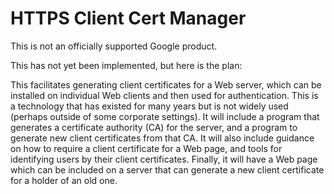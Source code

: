 # HTTPS Client Cert Manager

This is not an officially supported Google product.

This has not yet been implemented, but here is the plan:

This facilitates generating client certificates for a Web server, which can be
installed on individual Web clients and then used for authentication. This is a
technology that has existed for many years but is not widely used (perhaps
outside of some corporate settings). It will include a program that generates a
certificate authority (CA) for the server, and a program to generate new client
certificates from that CA. It will also include guidance on how to require a
client certificate for a Web page, and tools for identifying users by their
client certificates. Finally, it will have a Web page which can be included on a
server that can generate a new client certificate for a holder of an old one.
